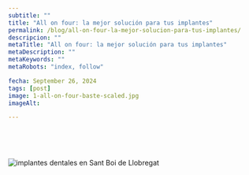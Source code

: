 ```yaml
---
subtitle: ""
title: "All on four: la mejor solución para tus implantes"
permalink: /blog/all-on-four-la-mejor-solucion-para-tus-implantes/
descripcion: ""
metaTitle: "All on four: la mejor solución para tus implantes"
metaDescription: ""
metaKeywords: ""
metaRobots: "index, follow"

fecha: September 26, 2024
tags: [post]
image: 1-all-on-four-baste-scaled.jpg
imageAlt: 

---
```



 

 

![implantes dentales en Sant Boi de Llobregat](/assets/static/images/blog/blog-inner/implantes-dentales-1dia-300x176.jpg)
